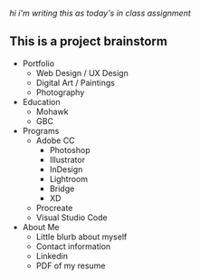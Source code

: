 _hi
i'm writing this as today's in class assignment_

## This is a project brainstorm 

- Portfolio
    - Web Design / UX Design
    - Digital Art / Paintings
    - Photography
- Education
    - Mohawk
    - GBC
- Programs
    - Adobe CC
        - Photoshop
        - Illustrator
        - InDesign
        - Lightroom
        - Bridge
        - XD
    - Procreate
    - Visual Studio Code
- About Me
    - Little blurb about myself
    - Contact information
    - Linkedin 
    - PDF of my resume
